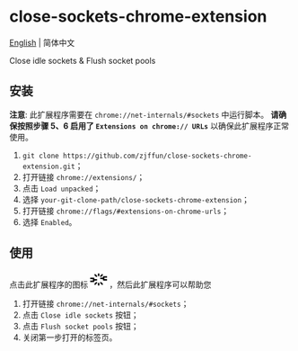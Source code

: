# close-sockets-chrome-extension

[English](./README.md) | 简体中文

Close idle sockets &amp; Flush socket pools

## 安装

**注意**: 此扩展程序需要在 `chrome://net-internals/#sockets` 中运行脚本。 **请确保按照步骤 5、6 启用了 `Extensions on chrome:// URLs`** 以确保此扩展程序正常使用。

1. `git clone https://github.com/zjffun/close-sockets-chrome-extension.git`；
2. 打开链接 `chrome://extensions/`；
3. 点击 `Load unpacked`；
4. 选择 `your-git-clone-path/close-sockets-chrome-extension`；
5. 打开链接 `chrome://flags/#extensions-on-chrome-urls`；
6. 选择 `Enabled`。

## 使用

点击此扩展程序的图标 <img src="./images/icon128.png" height="30"> ，然后此扩展程序可以帮助您

1. 打开链接 `chrome://net-internals/#sockets`；
2. 点击 `Close idle sockets` 按钮；
3. 点击 `Flush socket pools` 按钮；
4. 关闭第一步打开的标签页。
